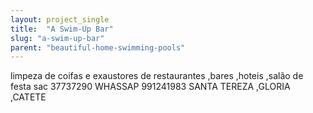 ```yaml
---
layout: project_single
title:  "A Swim-Up Bar"
slug: "a-swim-up-bar"
parent: "beautiful-home-swimming-pools"
---
```

limpeza de coifas e exaustores de restaurantes ,bares ,hoteis ,salão de festa sac 37737290 WHASSAP 991241983 SANTA TEREZA ,GLORIA ,CATETE